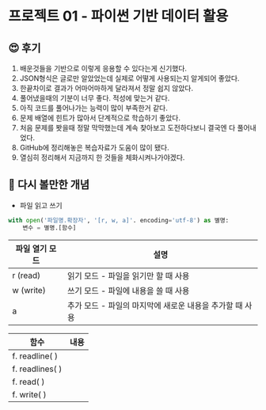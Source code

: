 # 프로젝트 01 - 파이썬 기반 데이터 활용



## 😍 후기

1. 배운것들을 기반으로 이렇게 응용할 수 있다는게 신기했다.
2. JSON형식은 글로만 알았었는데 실제로 어떻게 사용되는지 알게되어 좋았다.
3. 한끝차이로 결과가 어마어마하게 달라져서 정말 쉽지 않았다.
4. 풀어냈을때의 기분이 너무 좋다. 적성에 맞는거 같다.
5. 아직 코드를 풀어나가는 능력이 많이 부족한거 같다.
6. 문제 배열에 힌트가 많아서 단계적으로 학습하기 좋았다.
7. 처음 문제를 봣을때 정말 막막했는데 계속 찾아보고 도전하다보니 결국엔 다 풀어내었다.
8. GitHub에 정리해놓은 복습자료가 도움이 많이 됐다. 
9. 열심히 정리해서 지금까지 한 것들을 체화시켜나가야겠다.



## 💯 다시 볼만한 개념

- 파일 읽고 쓰기

```python
with open('파일명.확장자', '[r, w, a]'. encoding='utf-8') as 별명:
    변수 = 별명.[함수]
```

| 파일 열기 모드 | 설명                                                     |
| -------------- | -------------------------------------------------------- |
| r (read)       | 읽기 모드 - 파일을 읽기만 할 때 사용                     |
| w (write)      | 쓰기 모드 - 파일에 내용을 쓸 때 사용                     |
| a              | 추가 모드 - 파일의 마지막에 새로운 내용을 추가할 때 사용 |

| 함수            | 내용 |
| --------------- | ---- |
| f. readline( )  |      |
| f. readlines( ) |      |
| f. read( )      |      |
| f. write( )     |      |

